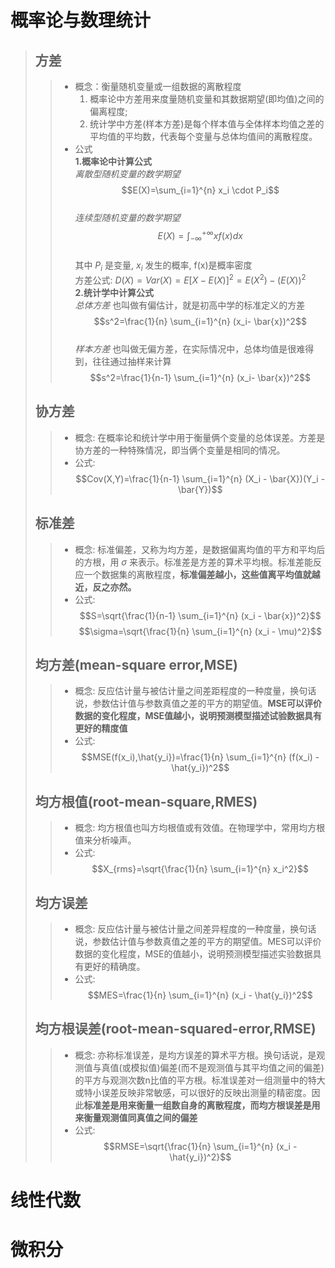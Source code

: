 # 概率论与数理统计
> ## 方差
>> * 概念：衡量随机变量或一组数据的离散程度
>>   1. 概率论中方差用来度量随机变量和其数据期望(即均值)之间的偏离程度;
>>   2. 统计学中方差(样本方差)是每个样本值与全体样本均值之差的平均值的平均数，代表每个变量与总体均值间的离散程度。
>> * 公式    
>> **1.概率论中计算公式**     
>>   *离散型随机变量的数学期望*
>>   $$E(X)=\sum_{i=1}^{n} x_i \cdot P_i$$     
>>   *连续型随机变量的数学期望*
>>   $$E(X)=\int_{-\infty}^{+\infty} xf(x)dx$$      
>>   其中 $P_i$ 是变量, $x_i$ 发生的概率, f(x)是概率密度    
>>   方差公式: $D(X)=Var(X)=E[X-E(X)]^2=E(X^2)-(E(X))^2$     
>> **2.统计学中计算公式**     
>>   *总体方差* 也叫做有偏估计，就是初高中学的标准定义的方差
>>   $$s^2=\frac{1}{n} \sum_{i=1}^{n} (x_i- \bar{x})^2$$     
>>   *样本方差* 也叫做无偏方差，在实际情况中，总体均值是很难得到，往往通过抽样来计算
>>   $$s^2=\frac{1}{n-1} \sum_{i=1}^{n} (x_i- \bar{x})^2$$
> ## 协方差
>> * 概念: 在概率论和统计学中用于衡量俩个变量的总体误差。方差是协方差的一种特殊情况，即当俩个变量是相同的情况。
>> * 公式:
>>   $$Cov(X,Y)=\frac{1}{n-1} \sum_{i=1}^{n} (X_i - \bar{X})(Y_i - \bar{Y})$$
> ## 标准差
>> * 概念: 标准偏差，又称为均方差，是数据偏离均值的平方和平均后的方根，用 $\sigma$ 来表示。标准差是方差的算术平均根。标准差能反应一个数据集的离散程度，**标准偏差越小，这些值离平均值就越近，反之亦然。**
>> * 公式:
>>   $$S=\sqrt{\frac{1}{n-1} \sum_{i=1}^{n} (x_i - \bar{x})^2}$$
>>   $$\sigma=\sqrt{\frac{1}{n} \sum_{i=1}^{n} (x_i - \mu)^2}$$
> ## 均方差(mean-square error,MSE)
>> * 概念: 反应估计量与被估计量之间差距程度的一种度量，换句话说，参数估计值与参数真值之差的平方的期望值。**MSE可以评价数据的变化程度，MSE值越小，说明预测模型描述试验数据具有更好的精度值**
>> * 公式:
>>   $$MSE(f(x_i),\hat{y_i})=\frac{1}{n} \sum_{i=1}^{n} (f(x_i) - \hat{y_i})^2$$
> ## 均方根值(root-mean-square,RMES)
>> * 概念: 均方根值也叫方均根值或有效值。在物理学中，常用均方根值来分析噪声。
>> * 公式:
>>   $$X_{rms}=\sqrt{\frac{1}{n} \sum_{i=1}^{n} x_i^2}$$
> ## 均方误差
>> * 概念: 反应估计量与被估计量之间差异程度的一种度量，换句话说，参数估计值与参数真值之差的平方的期望值。MES可以评价数据的变化程度，MSE的值越小，说明预测模型描述实验数据具有更好的精确度。
>> * 公式:
>>   $$MES=\frac{1}{n} \sum_{i=1}^{n} (x_i - \hat{y_i})^2$$
> ## 均方根误差(root-mean-squared-error,RMSE)
>> * 概念: 亦称标准误差，是均方误差的算术平方根。换句话说，是观测值与真值(或模拟值)偏差(而不是观测值与其平均值之间的偏差)的平方与观测次数n比值的平方根。标准误差对一组测量中的特大或特小误差反映非常敏感，可以很好的反映出测量的精密度。因此**标准差是用来衡量一组数自身的离散程度，而均方根误差是用来衡量观测值同真值之间的偏差**
>> * 公式:
>>   $$RMSE=\sqrt{\frac{1}{n} \sum_{i=1}^{n} (x_i - \hat{y_i})^2}$$
# 线性代数
# 微积分
